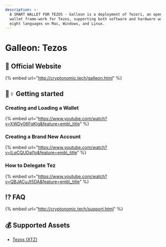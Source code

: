 ```yaml
---
description: >-
  A SMART WALLET FOR TEZOS - Galleon is a deployment of Tezori, an open-source
  wallet frame-work for Tezos, supporting both software and hardware wallets in
  eight languages on Mac, Windows, and Linux.
---
```


# Galleon: Tezos

## 🚀 Official Website

{% embed url="http://cryptonomic.tech/galleon.html" %}

## 🧙♀ Getting started

### Creating and Loading a Wallet

{% embed url="https://www.youtube.com/watch?v=XWDy06FqKIg&feature=emb\_title" %}

### Creating a Brand New Account

{% embed url="https://www.youtube.com/watch?v=lLqCQUDaI1o&feature=emb\_title" %}

### How to Delegate Tez

{% embed url="https://www.youtube.com/watch?v=QBJACuJt5DA&feature=emb\_title" %}



## ⁉ FAQ

{% embed url="http://cryptonomic.tech/support.html" %}

## 💰 Supported Assets

* [Tezos \(XTZ\)](../../coins/overview-xtz/)

